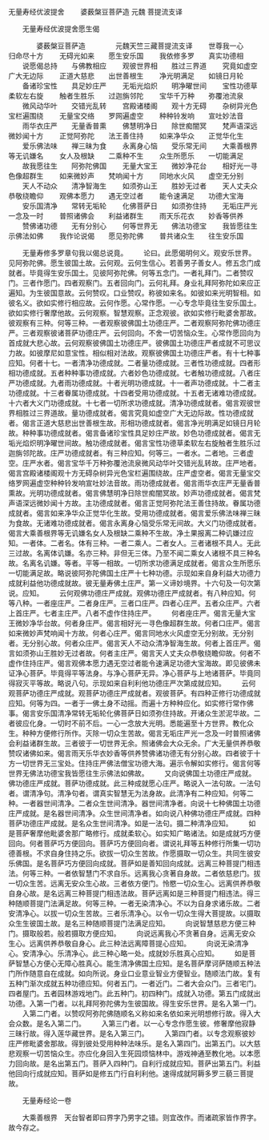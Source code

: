   无量寿经优波提舍
　　婆薮槃豆菩萨造  元魏 菩提流支译




　　无量寿经优波提舍愿生偈

　　　　婆薮槃豆菩萨造
　　　　元魏天竺三藏菩提流支译
　　世尊我一心　　归命尽十方
　　无碍光如来　　愿生安乐国
　　我依修多罗　　真实功德相
　　说愿偈总持　　与佛教相应
　　观彼世界相　　胜过三界道
　　究竟如虚空　　广大无边际
　　正道大慈悲　　出世善根生
　　净光明满足　　如镜日月轮
　　备诸珍宝性　　具足妙庄严
　　无垢光焰炽　　明净曜世间
　　宝性功德草　　柔软左右旋
　　触者生胜乐　　过迦旃邻陀
　　宝华千万种　　弥覆池流泉
　　微风动华叶　　交错光乱转
　　宫殿诸楼阁　　观十方无碍
　　杂树异光色　　宝栏遍围绕
　　无量宝交络　　罗网遍虚空
　　种种铃发响　　宣吐妙法音
　　雨华衣庄严　　无量香普熏
　　佛慧明净日　　除世痴闇冥
　　梵声语深远　　微妙闻十方
　　正觉阿弥陀　　法王善住持
　　如来净华众　　正觉华化生
　　爱乐佛法味　　禅三昧为食
　　永离身心恼　　受乐常无间
　　大乘善根界　　等无讥嫌名
　　女人及根缺　　二乘种不生
　　众生所愿乐　　一切能满足
　　故我愿往生　　阿弥陀佛国
　　无量大宝王　　微妙净花台
　　相好光一寻　　色像超群生
　　如来微妙声　　梵响闻十方
　　同地水火风　　虚空无分别
　　天人不动众　　清净智海生
　　如须弥山王　　胜妙无过者
　　天人丈夫众　　恭敬绕瞻仰
　　观佛本愿力　　遇无空过者
　　能令速满足　　功德大宝海
　　安乐国清净　　常转无垢轮
　　化佛菩萨日　　如须弥住持
　　无垢庄严光　　一念及一时
　　普照诸佛会　　利益诸群生
　　雨天乐花衣　　妙香等供养
　　赞佛诸功德　　无有分别心
　　何等世界无　　佛法功德宝
　　我皆愿往生　　示佛法如佛
　　我作论说偈　　愿见弥陀佛
　　普共诸众生　　往生安乐国

　　无量寿修多罗章句我以偈总说竟。
　　论曰。此愿偈明何义。观安乐世界。见阿弥陀佛。愿生彼国土故。云何观。云何生信心。若善男子善女人。修五念门成就者。毕竟得生安乐国土。见彼阿弥陀佛。何等五念门。一者礼拜门。二者赞叹门。三者作愿门。四者观察门。五者回向门。云何礼拜。身业礼拜阿弥陀如来应正遍知。为生彼国意故。云何赞叹。口业赞叹。称彼如来名。如彼如来光明智相。如彼名义。欲如实修行相应故。云何作愿。心常作愿。一心专念毕竟往生安乐国土。欲如实修行奢摩他故。云何观察。智慧观察。正念观彼。欲如实修行毗婆舍那故。彼观察有三种。何等三种。一者观察彼佛国土功德庄严。二者观察阿弥陀佛功德庄严。三者观察彼诸菩萨功德庄严。云何回向。不舍一切苦恼众生。心常作愿回向为首成就大悲心故。云何观察彼佛国土功德庄严。彼佛国土功德庄严者成就不可思议力故。如彼摩尼如意宝性。相似相对法故。观察彼佛国土功德庄严者。有十七种事应知。何者十七。一者清净功德成就。二者量功德成就。三者性功德成就。四者形相功德成就。五者种种事功德成就。六者妙色功德成就。七者触功德成就。八者庄严功德成就。九者雨功德成就。十者光明功德成就。十一者声功德成就。十二者主功德成就。十三者眷属功德成就。十四者受用功德成就。十五者无诸难功德成就。十六者大义门功德成就。十七者一切所求功德成就。清净功德成就者。偈言观彼世界相胜过三界道故。量功德成就者。偈言究竟如虚空广大无边际故。性功德成就者。偈言正道大慈悲出世善根生故。形相功德成就者。偈言净光明满足如镜日月轮故。种种事功德成就者。偈言备诸珍宝性具足妙庄严故。妙色功德成就者。偈言无垢光焰炽明净曜世间故。触功德成就者。偈言宝性功德草柔软左右旋触者生胜乐过迦旃邻陀故。庄严功德成就者。有三种应知。何等三。一者水。二者地。三者虚空。庄严水者。偈言宝华千万种弥覆池流泉微风动华叶交错光乱转故。庄严地者。偈言宫殿诸楼阁观十方无碍杂树异光色宝栏遍围绕故。庄严虚空者。偈言无量宝交络罗网遍虚空种种铃发响宣吐妙法音故。雨功德成就者。偈言雨华衣庄严无量香普熏故。光明功德成就者。偈言佛慧明净日除世痴闇冥故。妙声功德成就者。偈言梵声语深远微妙闻十方故。主功德成就者。偈言正觉阿弥陀法王善住持故。眷属功德成就者。偈言如来净华众正觉华化生故。受用功德成就者。偈言爱乐佛法味禅三昧为食故。无诸难功德成就者。偈言永离身心恼受乐常无间故。大义门功德成就者。偈言大乘善根界等无讥嫌名女人及根缺二乘种不生故。净土果报离二种讥嫌过应知。一者体。二者名。体有三种。一者二乘人。二者女人。三者诸根不具人。无此三过故。名离体讥嫌。名亦三种。非但无三体。乃至不闻二乘女人诸根不具三种名故。名离名讥嫌。等者。平等一相故。一切所求功德满足成就者。偈言众生所愿乐一切能满足故。略说彼阿弥陀佛国土庄严十七种功德。示现如来自身利益大功德力成就利益他功德成就故。彼无量寿佛土庄严。第一义谛妙境界。十六句及一句次第说。应知。
　　云何观佛功德庄严成就。观佛功德庄严成就者。有八种应知。何等八种。一者座庄严。二者身庄严。三者口庄严。四者心庄严。五者众庄严。六者上首庄严。七者主庄严。八者不虚作住持庄严。
　　何者座庄严。偈言无量大宝王微妙净华台故。何者身庄严。偈言相好光一寻色像超群生故。何者口庄严。偈言如来微妙声梵响闻十方故。何者心庄严。偈言同地水火风虚空无分别故。无分别者。无分别心故。何者众庄严。偈言天人不动众清净智海生故。何者上首庄严。偈言如须弥山王胜妙无过者故。何者主庄严。偈言天人丈夫众恭敬绕瞻仰故。何者不虚作住持庄严。偈言观佛本愿力遇无空过者能令速满足功德大宝海故。即见彼佛未证净心菩萨。毕竟得平等法身。与净心菩萨无异。净心菩萨与上地诸菩萨。毕竟同得寂灭平等故。略说八句。示现如来自利利他功德庄严次第成就应知。
　　云何观菩萨功德庄严成就。观菩萨功德庄严成就者。观彼菩萨。有四种正修行功德成就应知。何等为四。一者于一佛土身不动摇。而遍十方种种应化。如实修行常作佛事。偈言安乐国清净常转无垢轮化佛菩萨日如须弥住持故。开诸众生淤泥华故。二者彼应化身。一切时不前不后。一心一念放大光明。悉能遍至十方世界。教化众生。种种方便修行所作。灭除一切众生苦故。偈言无垢庄严光一念及一时普照诸佛会利益诸群生故。三者彼于一切世界无余。照诸佛会大众无余。广大无量供养恭敬赞叹诸佛如来。偈言雨天乐华衣妙香等供养赞佛诸功德无有分别心故。四者彼于十方一切世界无三宝处。住持庄严佛法僧宝功德大海。遍示令解如实修行。偈言何等世界无佛法功德宝我皆愿往生示佛法如佛故。
　　又向说佛国土功德庄严成就。佛功德庄严成就。菩萨功德成就。此三种成就愿心庄严。略说入一法句故。一法句者。谓清净句。清净句者。谓真实智慧无为法身故。此清净有二种应知。何等二种。一者器世间清净。二者众生世间清净。器世间清净者。向说十七种佛国土功德庄严成就。是名器世间清净。众生世间清净者。如向说八种佛功德庄严成就。四种菩萨功德庄严成就。是名众生世间清净。如是一法句。摄二种清净应知。
　　如是菩萨奢摩他毗婆舍那广略修行。成就柔软心。如实知广略诸法。如是成就巧方便回向。何者菩萨巧方便回向。菩萨巧方便回向者。谓说礼拜等五种修行所集一切功德善根。不求自身住持之乐。欲拔一切众生苦故。作愿摄取一切众生。共同生彼安乐佛国。是名菩萨巧方便回向成就。菩萨如是善知回向成就。远离三种菩提门相违法。何等三种。一者依智慧门不求自乐。远离我心贪著自身故。二者依慈悲门。拔一切众生苦。远离无安众生心故。三者依方便门。怜愍一切众生心。远离供养恭敬自身心故。是名远离三种菩提门相违法故。菩萨远离如是三种菩提门相违法。得三种随顺菩提门法满足故。何等三种。一者无染清净心。不以为自身求诸乐故。二者安清净心。以拔一切众生苦故。三者乐清净心。以令一切众生得大菩提故。以摄取众生生彼国土故。是名三种随顺菩提门法满足应知。
　　向说智慧慈悲方便三种门。摄取般若。般若摄取方便应知。
　　向说远离我心不贪著自身。远离无安众生心。远离供养恭敬自身心。此三种法远离障菩提心应知。
　　向说无染清净心。安清净心。乐清净心。此三种心略一处。成就妙乐胜真心应知。
　　如是菩萨智慧心方便心无障心胜真心。能生清净佛国土应知。是名菩萨摩诃萨随顺五种法门所作随意自在成就。如向所说。身业口业意业智业方便智业。随顺法门故。复有五种门渐次成就五种功德应知。何者五门。一者近门。二者大会众门。三者宅门。四者屋门。五者园林游戏地门。此五种门。初四种门。成就入功德。第五门成就出功德。入第一门者。以礼拜阿弥陀佛为生彼国故。得生安乐世界。是名入第一门。
　　入第二门者。以赞叹阿弥陀佛随顺名义称如来名依如来光明想修行故。得入大会众数。是名入第二门。
　　入第三门者。以一心专念作愿生彼。修奢摩他寂静三昧行故。得入莲华藏世界。是名入第三门。
　　入第四门者。以专念观察彼妙庄严修毗婆舍那故。得到彼处受用种种法味乐。是名入第四门。出第五门。以大慈悲观察一切苦恼众生。亦应化身回入生死园烦恼林中。游戏神通至教化地。以本愿力回向故。是名出第五门。菩萨入四种门。自利行成就应知。菩萨出第五门。利益他回向行成就应知。菩萨如是修五门行自利利他。速得成就阿耨多罗三藐三菩提故。

　　无量寿经论一卷

　　大乘善根界　天台智者即曰界字乃男字之错。则宜改作。而诸疏家皆作界字。故今存之。

